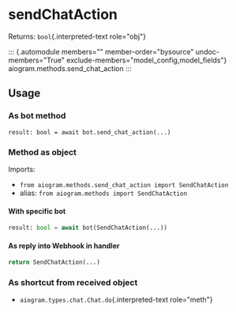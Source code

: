# sendChatAction

Returns: `bool`{.interpreted-text role="obj"}

::: {.automodule members="" member-order="bysource" undoc-members="True" exclude-members="model_config,model_fields"}
aiogram.methods.send_chat_action
:::

## Usage

### As bot method

``` 
result: bool = await bot.send_chat_action(...)
```

### Method as object

Imports:

-   `from aiogram.methods.send_chat_action import SendChatAction`
-   alias: `from aiogram.methods import SendChatAction`

#### With specific bot

``` python
result: bool = await bot(SendChatAction(...))
```

#### As reply into Webhook in handler

``` python
return SendChatAction(...)
```

### As shortcut from received object

-   `aiogram.types.chat.Chat.do`{.interpreted-text role="meth"}
